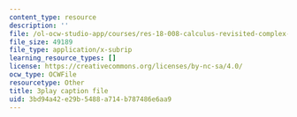 ```yaml
---
content_type: resource
description: ''
file: /ol-ocw-studio-app/courses/res-18-008-calculus-revisited-complex-variables-differential-equations-and-linear-algebra-fall-2011/3bd94a42e29b5488a714b787486e6aa9_oY0ItxI9xTk.vtt
file_size: 49189
file_type: application/x-subrip
learning_resource_types: []
license: https://creativecommons.org/licenses/by-nc-sa/4.0/
ocw_type: OCWFile
resourcetype: Other
title: 3play caption file
uid: 3bd94a42-e29b-5488-a714-b787486e6aa9
---
```

